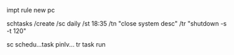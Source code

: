 impt rule new pc

schtasks /create /sc daily /st 18:35  /tn "close system desc" /tr "shutdown -s -t 120"



sc schedu...task pinlv...
tr task run